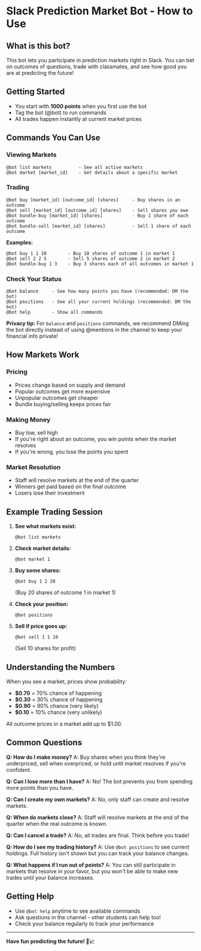 # Slack Prediction Market Bot - How to Use

## What is this bot?
This bot lets you participate in prediction markets right in Slack. You can bet on outcomes of questions, trade with classmates, and see how good you are at predicting the future!

## Getting Started
- You start with **1000 points** when you first use the bot
- Tag the bot (@bot) to run commands
- All trades happen instantly at current market prices

## Commands You Can Use

### Viewing Markets
```
@bot list markets          - See all active markets
@bot market [market_id]    - Get details about a specific market
```

### Trading
```
@bot buy [market_id] [outcome_id] [shares]     - Buy shares in an outcome
@bot sell [market_id] [outcome_id] [shares]    - Sell shares you own
@bot bundle-buy [market_id] [shares]           - Buy 1 share of each outcome
@bot bundle-sell [market_id] [shares]          - Sell 1 share of each outcome
```

**Examples:**
```
@bot buy 1 1 10        - Buy 10 shares of outcome 1 in market 1
@bot sell 2 2 5        - Sell 5 shares of outcome 2 in market 2
@bot bundle-buy 1 3    - Buy 3 shares each of all outcomes in market 1
```

### Check Your Status
```
@bot balance     - See how many points you have (recommended: DM the bot)
@bot positions   - See all your current holdings (recommended: DM the bot)
@bot help        - Show all commands
```

**Privacy tip:** For `balance` and `positions` commands, we recommend DMing the bot directly instead of using @mentions in the channel to keep your financial info private!

## How Markets Work

### Pricing
- Prices change based on supply and demand
- Popular outcomes get more expensive
- Unpopular outcomes get cheaper
- Bundle buying/selling keeps prices fair

### Making Money
- Buy low, sell high
- If you're right about an outcome, you win points when the market resolves
- If you're wrong, you lose the points you spent

### Market Resolution
- Staff will resolve markets at the end of the quarter
- Winners get paid based on the final outcome
- Losers lose their investment

## Example Trading Session

1. **See what markets exist:**
   ```
   @bot list markets
   ```

2. **Check market details:**
   ```
   @bot market 1
   ```

3. **Buy some shares:**
   ```
   @bot buy 1 1 20
   ```
   (Buy 20 shares of outcome 1 in market 1)

4. **Check your position:**
   ```
   @bot positions
   ```

5. **Sell if price goes up:**
   ```
   @bot sell 1 1 10
   ```
   (Sell 10 shares for profit)

## Understanding the Numbers

When you see a market, prices show probability:
- **$0.70** = 70% chance of happening
- **$0.30** = 30% chance of happening  
- **$0.90** = 90% chance (very likely)
- **$0.10** = 10% chance (very unlikely)

All outcome prices in a market add up to $1.00.

## Common Questions

**Q: How do I make money?**
A: Buy shares when you think they're underpriced, sell when overpriced, or hold until market resolves if you're confident.

**Q: Can I lose more than I have?**
A: No! The bot prevents you from spending more points than you have.

**Q: Can I create my own markets?**
A: No, only staff can create and resolve markets.

**Q: When do markets close?**
A: Staff will resolve markets at the end of the quarter when the real outcome is known.

**Q: Can I cancel a trade?**
A: No, all trades are final. Think before you trade!

**Q: How do I see my trading history?**
A: Use `@bot positions` to see current holdings. Full history isn't shown but you can track your balance changes.

**Q: What happens if I run out of points?**
A: You can still participate in markets that resolve in your favor, but you won't be able to make new trades until your balance increases.

## Getting Help

- Use `@bot help` anytime to see available commands
- Ask questions in the channel - other students can help too!
- Check your balance regularly to track your performance

---

**Have fun predicting the future! 🔮📈**
